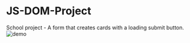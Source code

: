 # JS-DOM-Project
School project - A form that creates cards with a loading submit button.
![demo](https://github.com/ElinErlandsson/JS-DOM-Project/blob/master/Form.gif)
